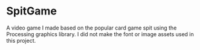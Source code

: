 # SpitGame
A video game I made based on the popular card game spit using the Processing graphics library.
I did not make the font or image assets used in this project.
